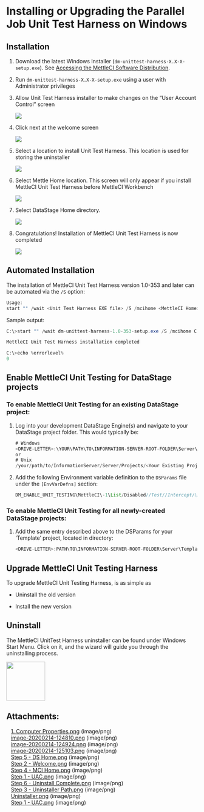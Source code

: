 # Installing or Upgrading the Parallel Job Unit Test Harness on Windows

## Installation

1.  Download the latest Windows Installer
    (`dm-unittest-harness-X.X-X-setup.exe`). See
    <a href="Accessing_the_MettleCI_Software_Distribution"
    data-linked-resource-id="1565687876" data-linked-resource-version="1"
    data-linked-resource-type="page">Accessing the MettleCI Software
    Distribution</a>.

2.  Run `dm-unittest-harness-X.X-X-setup.exe` using a user with
    Administrator privileges

3.  Allow Unit Test Harness installer to make changes on the “User
    Account Control” screen

    <img src="attachments/455770211/639434865.png" class="image-center"
    loading="lazy" data-image-src="attachments/455770211/639434865.png"
    data-height="360" data-width="452" data-unresolved-comment-count="0"
    data-linked-resource-id="639434865" data-linked-resource-version="2"
    data-linked-resource-type="attachment"
    data-linked-resource-default-alias="Step 1 - UAC.png"
    data-base-url="https://datamigrators.atlassian.net/wiki"
    data-linked-resource-content-type="image/png"
    data-linked-resource-container-id="455770211"
    data-linked-resource-container-version="26"
    data-media-id="161e7a81-aa29-46ed-bf1e-1ec2ea970102"
    data-media-type="file" />

4.  Click next at the welcome screen

    <img src="attachments/455770211/642023433.png" class="image-center"
    loading="lazy" data-image-src="attachments/455770211/642023433.png"
    data-height="389" data-width="506" data-unresolved-comment-count="0"
    data-linked-resource-id="642023433" data-linked-resource-version="1"
    data-linked-resource-type="attachment"
    data-linked-resource-default-alias="Step 2 - Welcome.png"
    data-base-url="https://datamigrators.atlassian.net/wiki"
    data-linked-resource-content-type="image/png"
    data-linked-resource-container-id="455770211"
    data-linked-resource-container-version="26"
    data-media-id="2983c718-7870-4df0-8cd9-4ecdfa04bc71"
    data-media-type="file" />

5.  Select a location to install Unit Test Harness. This location is
    used for storing the uninstaller

    <img src="attachments/455770211/641990665.png" class="image-center"
    loading="lazy" data-image-src="attachments/455770211/641990665.png"
    data-height="391" data-width="501" data-unresolved-comment-count="0"
    data-linked-resource-id="641990665" data-linked-resource-version="1"
    data-linked-resource-type="attachment"
    data-linked-resource-default-alias="Step 3 - Uninstaller Path.png"
    data-base-url="https://datamigrators.atlassian.net/wiki"
    data-linked-resource-content-type="image/png"
    data-linked-resource-container-id="455770211"
    data-linked-resource-container-version="26"
    data-media-id="df89b289-16ee-47eb-956c-3e82448f5a79"
    data-media-type="file" />

6.  Select Mettle Home location. This screen will only appear if you
    install MettleCI Unit Test Harness before MettleCI Workbench

    <img src="attachments/455770211/642056193.png" class="image-center"
    loading="lazy" data-image-src="attachments/455770211/642056193.png"
    data-height="386" data-width="488" data-unresolved-comment-count="0"
    data-linked-resource-id="642056193" data-linked-resource-version="1"
    data-linked-resource-type="attachment"
    data-linked-resource-default-alias="Step 4 - MCI Home.png"
    data-base-url="https://datamigrators.atlassian.net/wiki"
    data-linked-resource-content-type="image/png"
    data-linked-resource-container-id="455770211"
    data-linked-resource-container-version="26"
    data-media-id="c0233197-ad84-4aa5-83ac-4aebdcfcc9d7"
    data-media-type="file" />

7.  Select DataStage Home directory.

    <img src="attachments/455770211/642023427.png" class="image-center"
    loading="lazy" data-image-src="attachments/455770211/642023427.png"
    data-height="347" data-width="509" data-unresolved-comment-count="0"
    data-linked-resource-id="642023427" data-linked-resource-version="1"
    data-linked-resource-type="attachment"
    data-linked-resource-default-alias="Step 5 - DS Home.png"
    data-base-url="https://datamigrators.atlassian.net/wiki"
    data-linked-resource-content-type="image/png"
    data-linked-resource-container-id="455770211"
    data-linked-resource-container-version="26"
    data-media-id="8c2d7d87-1d18-4da8-94f5-b34f9c0d0718"
    data-media-type="file" />

8.  Congratulations! Installation of MettleCI Unit Test Harness is now
    completed

    <img src="attachments/455770211/641990659.png" class="image-center"
    loading="lazy" data-image-src="attachments/455770211/641990659.png"
    data-height="383" data-width="493" data-unresolved-comment-count="0"
    data-linked-resource-id="641990659" data-linked-resource-version="1"
    data-linked-resource-type="attachment"
    data-linked-resource-default-alias="Step 6 - Uninstall Complete.png"
    data-base-url="https://datamigrators.atlassian.net/wiki"
    data-linked-resource-content-type="image/png"
    data-linked-resource-container-id="455770211"
    data-linked-resource-container-version="26"
    data-media-id="7f9386a5-4673-4faf-9482-178a608ef03f"
    data-media-type="file" />

## Automated Installation

The installation of MettleCI Unit Test Harness version 1.0-353 and later
can be automated via the `/S` option:

``` java
Usage: 
start "" /wait <Unit Test Harness EXE file> /S /mcihome <MettleCI Home> /uthome <path/to.unittestharness> /dshome <path/to/datastage/home>
```

Sample output:

``` java
C:\>start "" /wait dm-unittest-harness-1.0-353-setup.exe /S /mcihome C:\dm\mci /uthome C:\dm\mci-unittest-harness /dshome C:\IBM\InformationServer\Server\DSEngine

MettleCI Unit Test Harness installation completed

C:\>echo %errorlevel%
0
```

## Enable MettleCI Unit Testing for DataStage projects

### To enable MettleCI Unit Testing for an existing DataStage project:

1.  Log into your development DataStage Engine(s) and navigate to your
    DataStage project folder. This would typically be:

    ``` java
    # Windows
    <DRIVE-LETTER>:\YOUR\PATH\TO\INFORMATION-SERVER-ROOT-FOLDER\Server\Projects\<Your Existing Project>
    or
    # Unix
    /your/path/to/InformationServer/Server/Projects/<Your Existing Project>
    ```

2.  Add the following Environment variable definition to the `DSParams`
    file under the `[EnvVarDefns]` section:

    ``` java
    DM_ENABLE_UNIT_TESTING\MettleCI\-1\List/Disabled//Test//Intercept/\Disabled\3\Project\Unit Testing Configuration\
    ```

### To enable MettleCI Unit Testing for all newly-created DataStage projects:

1.  Add the same entry described above to the DSParams for your
    ‘Template’ project, located in directory:

    ``` java
    <DRIVE-LETTER>:PATH\TO\INFORMATION-SERVER-ROOT-FOLDER\Server\Template
    ```

## Upgrade MettleCI Unit Testing Harness

To upgrade MettleCI Unit Testing Harness, is as simple as

-   Uninstall the old version

-   Install the new version

## Uninstall

The MettleCI UnitTest Harness uninstaller can be found under Windows
Start Menu. Click on it, and the wizard will guide you through the
uninstalling process.

<img src="attachments/455770211/634028223.png?width=102"
class="image-center" loading="lazy"
data-image-src="attachments/455770211/634028223.png" data-height="202"
data-width="325" data-unresolved-comment-count="0"
data-linked-resource-id="634028223" data-linked-resource-version="1"
data-linked-resource-type="attachment"
data-linked-resource-default-alias="Uninstaller.png"
data-base-url="https://datamigrators.atlassian.net/wiki"
data-linked-resource-content-type="image/png"
data-linked-resource-container-id="455770211"
data-linked-resource-container-version="26"
data-media-id="2eb75cb4-c85c-4c3c-9456-60eac851335d"
data-media-type="file" width="102" />

## Attachments:

<img src="images/icons/bullet_blue.gif" width="8" height="8" /> [1.
Computer Properties.png](attachments/455770211/564756487.png)
(image/png)  
<img src="images/icons/bullet_blue.gif" width="8" height="8" />
[image-20200214-124810.png](attachments/455770211/564723729.png)
(image/png)  
<img src="images/icons/bullet_blue.gif" width="8" height="8" />
[image-20200214-124924.png](attachments/455770211/564723737.png)
(image/png)  
<img src="images/icons/bullet_blue.gif" width="8" height="8" />
[image-20200214-125103.png](attachments/455770211/564592677.png)
(image/png)  
<img src="images/icons/bullet_blue.gif" width="8" height="8" /> [Step
5 - DS Home.png](attachments/455770211/642023427.png) (image/png)  
<img src="images/icons/bullet_blue.gif" width="8" height="8" /> [Step
2 - Welcome.png](attachments/455770211/642023433.png) (image/png)  
<img src="images/icons/bullet_blue.gif" width="8" height="8" /> [Step
4 - MCI Home.png](attachments/455770211/642056193.png) (image/png)  
<img src="images/icons/bullet_blue.gif" width="8" height="8" /> [Step
1 - UAC.png](attachments/455770211/644120577.png) (image/png)  
<img src="images/icons/bullet_blue.gif" width="8" height="8" /> [Step
6 - Uninstall Complete.png](attachments/455770211/641990659.png)
(image/png)  
<img src="images/icons/bullet_blue.gif" width="8" height="8" /> [Step
3 - Uninstaller Path.png](attachments/455770211/641990665.png)
(image/png)  
<img src="images/icons/bullet_blue.gif" width="8" height="8" />
[Uninstaller.png](attachments/455770211/634028223.png) (image/png)  
<img src="images/icons/bullet_blue.gif" width="8" height="8" /> [Step
1 - UAC.png](attachments/455770211/639434865.png) (image/png)  
